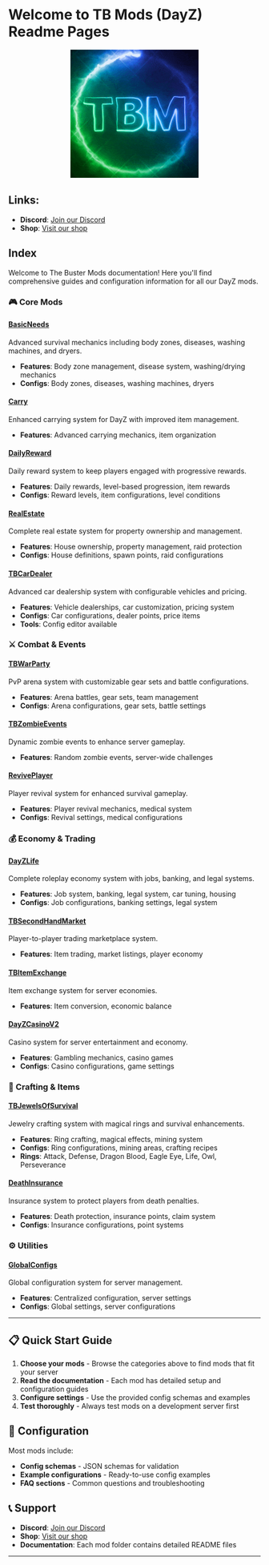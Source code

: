 # Welcome to TB Mods (DayZ) Readme Pages
<div align="center">
  <img src="logo_min.gif" alt="The Buster Mods" title="The Buster Mods">
</div>

## Links:
- **Discord**: [Join our Discord](https://discord.gg/kGjN6gJy3m)
- **Shop**: [Visit our shop](https://lbmaster.de/) 

## Index

Welcome to The Buster Mods documentation! Here you'll find comprehensive guides and configuration information for all our DayZ mods.

### 🎮 Core Mods

#### [BasicNeeds](BasicNeeds/Readme.md)
Advanced survival mechanics including body zones, diseases, washing machines, and dryers.
- **Features**: Body zone management, disease system, washing/drying mechanics
- **Configs**: Body zones, diseases, washing machines, dryers

#### [Carry](Carry/Readme.md)
Enhanced carrying system for DayZ with improved item management.
- **Features**: Advanced carrying mechanics, item organization

#### [DailyReward](DailyReward/Readme.md)
Daily reward system to keep players engaged with progressive rewards.
- **Features**: Daily rewards, level-based progression, item rewards
- **Configs**: Reward levels, item configurations, level conditions


#### [RealEstate](RealEstate/Readme.md)
Complete real estate system for property ownership and management.
- **Features**: House ownership, property management, raid protection
- **Configs**: House definitions, spawn points, raid configurations

#### [TBCarDealer](TBCarDealer/Readme.md)
Advanced car dealership system with configurable vehicles and pricing.
- **Features**: Vehicle dealerships, car customization, pricing system
- **Configs**: Car configurations, dealer points, price items
- **Tools**: Config editor available

### ⚔️ Combat & Events

#### [TBWarParty](TBWarParty/Readme.md)
PvP arena system with customizable gear sets and battle configurations.
- **Features**: Arena battles, gear sets, team management
- **Configs**: Arena configurations, gear sets, battle settings

#### [TBZombieEvents](TBZombieEvents/Readme.md)
Dynamic zombie events to enhance server gameplay.
- **Features**: Random zombie events, server-wide challenges

#### [RevivePlayer](RevivePlayer/Readme.md)
Player revival system for enhanced survival gameplay.
- **Features**: Player revival mechanics, medical system
- **Configs**: Revival settings, medical configurations

### 💰 Economy & Trading

#### [DayZLife](DayZLife/Readme.md)
Complete roleplay economy system with jobs, banking, and legal systems.
- **Features**: Job system, banking, legal system, car tuning, housing
- **Configs**: Job configurations, banking settings, legal system

#### [TBSecondHandMarket](TBSecondHandMarket/Readme.md)
Player-to-player trading marketplace system.
- **Features**: Item trading, market listings, player economy

#### [TBItemExchange](TBItemExchange/README.md)
Item exchange system for server economies.
- **Features**: Item conversion, economic balance

#### [DayZCasinoV2](DayZCasinoV2/Readme.md)
Casino system for server entertainment and economy.
- **Features**: Gambling mechanics, casino games
- **Configs**: Casino configurations, game settings

### 💎 Crafting & Items

#### [TBJewelsOfSurvival](TBJewelsOfSurvival/Readme.md)
Jewelry crafting system with magical rings and survival enhancements.
- **Features**: Ring crafting, magical effects, mining system
- **Configs**: Ring configurations, mining areas, crafting recipes
- **Rings**: Attack, Defense, Dragon Blood, Eagle Eye, Life, Owl, Perseverance

#### [DeathInsurance](DeathInsurance/Readme.md)
Insurance system to protect players from death penalties.
- **Features**: Death protection, insurance points, claim system
- **Configs**: Insurance configurations, point systems

### ⚙️ Utilities

#### [GlobalConfigs](GlobalConfigs/Readme.md)
Global configuration system for server management.
- **Features**: Centralized configuration, server settings
- **Configs**: Global settings, server configurations

---

## 📋 Quick Start Guide

1. **Choose your mods** - Browse the categories above to find mods that fit your server
2. **Read the documentation** - Each mod has detailed setup and configuration guides
3. **Configure settings** - Use the provided config schemas and examples
4. **Test thoroughly** - Always test mods on a development server first

## 🔧 Configuration

Most mods include:
- **Config schemas** - JSON schemas for validation
- **Example configurations** - Ready-to-use config examples
- **FAQ sections** - Common questions and troubleshooting

## 📞 Support

- **Discord**: [Join our Discord](https://discord.gg/kGjN6gJy3m)
- **Shop**: [Visit our shop](https://lbmaster.de/) 
- **Documentation**: Each mod folder contains detailed README files

---

